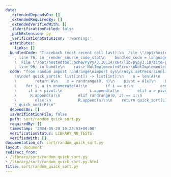 ```yaml
---
data:
  _extendedDependsOn: []
  _extendedRequiredBy: []
  _extendedVerifiedWith: []
  _isVerificationFailed: false
  _pathExtension: py
  _verificationStatusIcon: ':warning:'
  attributes:
    links: []
  bundledCode: "Traceback (most recent call last):\n  File \"/opt/hostedtoolcache/PyPy/3.10.14/x64/lib/pypy3.10/site-packages/onlinejudge_verify/documentation/build.py\"\
    , line 76, in _render_source_code_stat\n    bundled_code = language.bundle(\n\
    \  File \"/opt/hostedtoolcache/PyPy/3.10.14/x64/lib/pypy3.10/site-packages/onlinejudge_verify/languages/python.py\"\
    , line 96, in bundle\n    raise NotImplementedError\nNotImplementedError\n"
  code: "from random import randrange\nimport sys\n\nsys.setrecursionlimit(1000000)\n\
    \n\ndef quick_sort(A: list[int]) -> list[int]:\n    n = len(A)\n    if n <= 1:\n\
    \        return A\n    x = randrange(0, n)\n    pivot = A[x]\n    L, R = [], []\n\
    \    for i, a in enumerate(A):\n        if i == x:\n            continue\n   \
    \     if a < pivot:\n            L.append(a)\n        elif a > pivot:\n      \
    \      R.append(a)\n        elif randrange(0, 2) == 1:\n            L.append(a)\n\
    \        else:\n            R.append(a)\n\n    return quick_sort(L) + pivot +\
    \ quick_sort(R)\n"
  dependsOn: []
  isVerificationFile: false
  path: sort/random_quick_sort.py
  requiredBy: []
  timestamp: '2024-05-20 16:23:53+09:00'
  verificationStatus: LIBRARY_NO_TESTS
  verifiedWith: []
documentation_of: sort/random_quick_sort.py
layout: document
redirect_from:
- /library/sort/random_quick_sort.py
- /library/sort/random_quick_sort.py.html
title: sort/random_quick_sort.py
---
```

